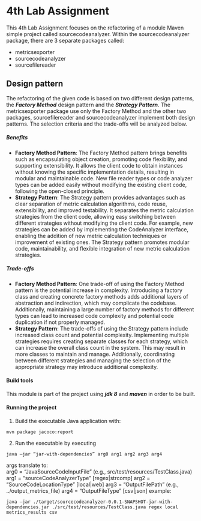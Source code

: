 # 4th Lab Assignment #

This 4th Lab Assignment focuses on the refactoring of a module Maven simple project called sourcecodeanalyzer.
Within the sourcecodeanalyzer package, there are 3 separate packages called: 

* metricsexporter
* sourcecodeanalyzer
* sourcefilereader 

## Design pattern

The refactoring of the given code is based on two different design patterns, the ***Factory Method*** design pattern and the ***Strategy Pattern***. The metricsexporter package use only the Factory Method and the other two packages, sourcefilereader and sourcecodeanalyzer implement both design patterns. The selection criteria and the trade-offs will be analyzed below.

##### Benefits

* **Factory Method Pattern**: The Factory Method pattern brings benefits such as encapsulating object creation, promoting code flexibility, and supporting extensibility. It allows the client code to obtain instances without knowing the specific implementation details, resulting in modular and maintainable code. New file reader types or code analyzer types can be added easily without modifying the existing client code, following the open-closed principle.
* **Strategy Pattern**: The Strategy pattern provides advantages such as clear separation of metric calculation algorithms, code reuse, extensibility, and improved testability. It separates the metric calculation strategies from the client code, allowing easy switching between different strategies without modifying the client code. For example, new strategies can be added by implementing the CodeAnalyzer interface, enabling the addition of new metric calculation techniques or improvement of existing ones. The Strategy pattern promotes modular code, maintainability, and flexible integration of new metric calculation strategies.

##### Trade-offs 

* **Factory Method Pattern**: One trade-off of using the Factory Method pattern is the potential increase in complexity. Introducing a factory class and creating concrete factory methods adds additional layers of abstraction and indirection, which may complicate the codebase. Additionally, maintaining a large number of factory methods for different types can lead to increased code complexity and potential code duplication if not properly managed.
* **Strategy Pattern**: The trade-offs of using the Strategy pattern include increased class count and potential complexity. Implementing multiple strategies requires creating separate classes for each strategy, which can increase the overall class count in the system. This may result in more classes to maintain and manage. Additionally, coordinating between different strategies and managing the selection of the appropriate strategy may introduce additional complexity. 

#### Build tools 

This module is part of the project using ***jdk 8*** and ***maven*** in order to be built.

#### Running the project 

1. Build the executable Java application with: 
```
mvn package jacoco:report
```
2. Run the executable by executing
```
java –jar “jar-with-dependencies” arg0 arg1 arg2 arg3 arg4
```
args translate to: 	
	arg0 = “JavaSourceCodeInputFile” (e.g., src/test/resources/TestClass.java)
	arg1 = “sourceCodeAnalyzerType” [regex|strcomp]
	arg2 = “SourceCodeLocationType” [local|web]
	arg3 = “OutputFilePath” (e.g., ../output_metrics_file)
	arg4 = “OutputFileType” [csv|json]
example: 
```
java –jar ./target/sourcecodeanalyzer-0.0.1-SNAPSHOT-jar-with-dependencies.jar ./src/test/resources/TestClass.java regex local metrics_results csv
```
